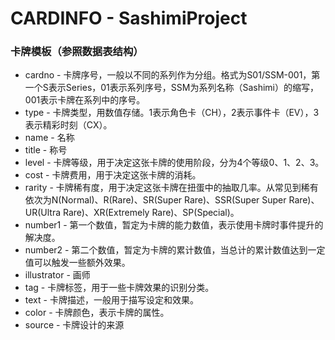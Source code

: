 ﻿# CARDINFO - SashimiProject

<h3>卡牌模板（参照数据表结构）</h3>
<ul>
	<li>cardno - 卡牌序号，一般以不同的系列作为分组。格式为S01/SSM-001，第一个S表示Series，01表示系列序号，SSM为系列名称（Sashimi）的缩写，001表示卡牌在系列中的序号。</li>
	<li>type - 卡牌类型，用数值存储。1表示角色卡（CH），2表示事件卡（EV），3表示精彩时刻（CX）。</li>
	<li>name - 名称</li>
	<li>title - 称号</li>
	<li>level - 卡牌等级，用于决定这张卡牌的使用阶段，分为4个等级0、1、2、3。</li>
	<li>cost - 卡牌费用，用于决定这张卡牌的消耗。</li>
	<li>rarity - 卡牌稀有度，用于决定这张卡牌在扭蛋中的抽取几率。从常见到稀有依次为N(Normal)、R(Rare)、SR(Super Rare)、SSR(Super Super Rare)、UR(Ultra Rare)、XR(Extremely Rare)、SP(Special)。</li>
	<li>number1 - 第一个数值，暂定为卡牌的能力数值，表示使用卡牌时事件提升的解决度。</li>
	<li>number2 - 第二个数值，暂定为卡牌的累计数值，当总计的累计数值达到一定值可以触发一些额外效果。</li>
	<li>illustrator - 画师</li>
	<li>tag - 卡牌标签，用于一些卡牌效果的识别分类。</li>
	<li>text - 卡牌描述，一般用于描写设定和效果。</li>
	<li>color - 卡牌颜色，表示卡牌的属性。</li>
	<li>source - 卡牌设计的来源</li>
</ul>